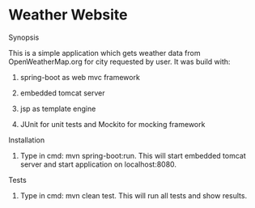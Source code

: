 # Weather Website

Synopsis

This is a simple application which gets weather data from OpenWeatherMap.org for city requested by user. It was build with:

1. spring-boot as web mvc framework

2. embedded tomcat server

3. jsp as template engine

4. JUnit for unit tests and Mockito for mocking framework

Installation

1. Type in cmd: mvn spring-boot:run. This will start embedded tomcat server and start application on localhost:8080.

Tests

1. Type in cmd: mvn clean test. This will run all tests and show results.
